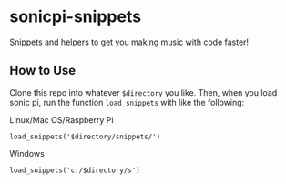 # sonicpi-snippets
Snippets and helpers to get you making music with code faster!

## How to Use

Clone this repo into whatever `$directory` you like. Then, when you load sonic pi, run the function `load_snippets` with like the following:

Linux/Mac OS/Raspberry Pi

```
load_snippets('$directory/snippets/')
```

Windows

```
load_snippets('c:/$directory/s')
```
